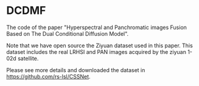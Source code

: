 # DCDMF
The code of the paper "Hyperspectral and Panchromatic images Fusion Based on The Dual Conditional Diffusion Model".

Note that we have open source the Ziyuan dataset used in this paper. This dataset includes the real LRHSI and PAN images acquired by the ziyuan 1-02d satellite.

Please see more details and downloaded the dataset in https://github.com/rs-lsl/CSSNet.
